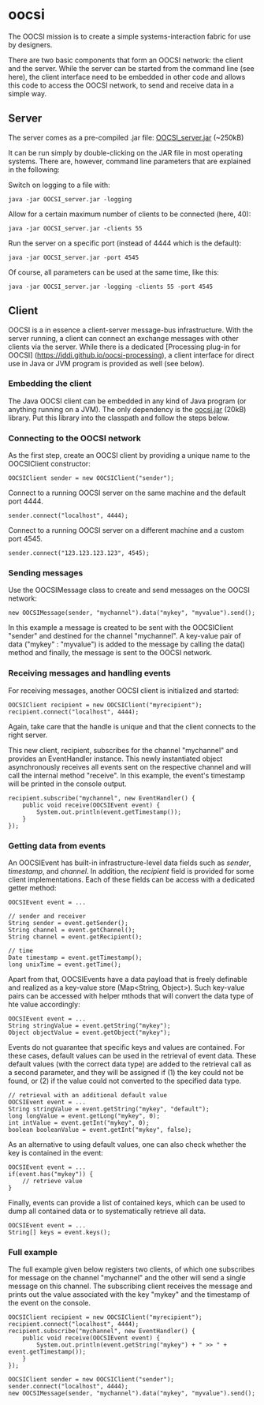 # oocsi

The OOCSI mission is to create a simple systems-interaction fabric for use by designers.

There are two basic components that form an OOCSI network: the client and the server. While the server can be started from the command line (see here), the client interface need to be embedded in other code and allows this code to access the OOCSI network, to send and receive data in a simple way.

## Server

The server comes as a pre-compiled .jar file: [OOCSI_server.jar](https://github.com/iddi/oocsi/releases/download/server_version_1.4/OOCSI_server.jar) (~250kB)

It can be run simply by double-clicking on the JAR file in most operating systems. There are, however, command line parameters that are explained in the following:   

Switch on logging to a file with:

	java -jar OOCSI_server.jar -logging

Allow for a certain maximum number of clients to be connected (here, 40):

	java -jar OOCSI_server.jar -clients 55

Run the server on a specific port (instead of 4444 which is the default):

	java -jar OOCSI_server.jar -port 4545

Of course, all parameters can be used at the same time, like this:

	java -jar OOCSI_server.jar -logging -clients 55 -port 4545 


## Client

OOCSI is a in essence a client-server message-bus infrastructure. With the server running, a client can connect an exchange
messages with other clients via the server. While there is a dedicated [Processing plug-in for OOCSI] (https://iddi.github.io/oocsi-processing), 
a client interface for direct use in Java or JVM program is provided as well (see below). 


### Embedding the client

The Java OOCSI client can be embedded in any kind of Java program (or anything running on a JVM). The only dependency is the 
[oocsi.jar](https://github.com/iddi/oocsi-processing/blob/master/dist/oocsi/library/oocsi.jar) (20kB) library. Put this library
into the classpath and follow the steps below. 

### Connecting to the OOCSI network

As the first step, create an OOCSI client by providing a unique name to the OOCSIClient constructor:

	OOCSIClient sender = new OOCSIClient("sender");
	
Connect to a running OOCSI server on the same machine and the default port 4444.
	
	sender.connect("localhost", 4444);

Connect to a running OOCSI server on a different machine and a custom port 4545.
	
	sender.connect("123.123.123.123", 4545);


### Sending messages

Use the OOCSIMessage class to create and send messages on the OOCSI network:  

	new OOCSIMessage(sender, "mychannel").data("mykey", "myvalue").send();
	
In this example a message is created to be sent with the OOCSIClient "sender" and destined for the channel "mychannel".
A key-value pair of data ("mykey" : "myvalue") is added to the message by calling the data() method
and finally, the message is sent to the OOCSI network.


### Receiving messages and handling events

For receiving messages, another OOCSI client is initialized and started: 

	OOCSIClient recipient = new OOCSIClient("myrecipient");
	recipient.connect("localhost", 4444);
	
Again, take care that the handle is unique and that the client connects to the right server.

This new client, recipient, subscribes for the channel "mychannel" and provides an EventHandler instance. This newly 
instantiated object asynchronously receives all events sent on the respective channel and will call the internal
method "receive". In this example, the event's timestamp will be printed in the console output.

	recipient.subscribe("mychannel", new EventHandler() {
		public void receive(OOCSIEvent event) {
			System.out.println(event.getTimestamp());
		}
	});


### Getting data from events

An OOCSIEvent has built-in infrastructure-level data fields such as _sender_, _timestamp_, and _channel_. In addition, the _recipient_ field is provided for some client implementations.
Each of these fields can be access with a dedicated getter method:

	OOCSIEvent event = ...
	
	// sender and receiver
	String sender = event.getSender();
	String channel = event.getChannel();
	String channel = event.getRecipient();
	
	// time
	Date timestamp = event.getTimestamp();
	long unixTime = event.getTime();
	
Apart from that, OOCSIEvents have a data payload that is freely definable and realized as a key-value store (Map<String, Object>). Such key-value pairs can be accessed with helper mthods
that will convert the data type of hte value accordingly: 
	 
	OOCSIEvent event = ...
	String stringValue = event.getString("mykey");
	Object objectValue = event.getObject("mykey");
	
Events do not guarantee that specific keys and values are contained. For these cases, default values can be used in the retrieval of event data. These default values (with the correct data type) are 
added to the retrieval call as a second parameter, and they will be assigned if (1) the key could not be found, or (2) if the value could not converted to the specified data type.  	

	// retrieval with an additional default value
	OOCSIEvent event = ...
	String stringValue = event.getString("mykey", "default");
	long longValue = event.getLong("mykey", 0);
	int intValue = event.getInt("mykey", 0);
	boolean booleanValue = event.getInt("mykey", false);

As an alternative to using default values, one can also check whether the key is contained in the event:

	OOCSIEvent event = ...
	if(event.has("mykey")) {
		// retrieve value
	}
	
Finally, events can provide a list of contained keys, which can be used to dump all contained data or to systematically retrieve all data.

	OOCSIEvent event = ...
	String[] keys = event.keys();
	



### Full example

The full example given below registers two clients, of which one subscribes for message on the channel "mychannel" and the
other will send a single message on this channel. The subscribing client receives the message and prints out the value
associated with the key "mykey" and the timestamp of the event on the console.


	OOCSIClient recipient = new OOCSIClient("myrecipient");
	recipient.connect("localhost", 4444);
	recipient.subscribe("mychannel", new EventHandler() {
		public void receive(OOCSIEvent event) {
			System.out.println(event.getString("mykey") + " >> " + event.getTimestamp());
		}
	});

	OOCSIClient sender = new OOCSIClient("sender");
	sender.connect("localhost", 4444);
	new OOCSIMessage(sender, "mychannel").data("mykey", "myvalue").send();
